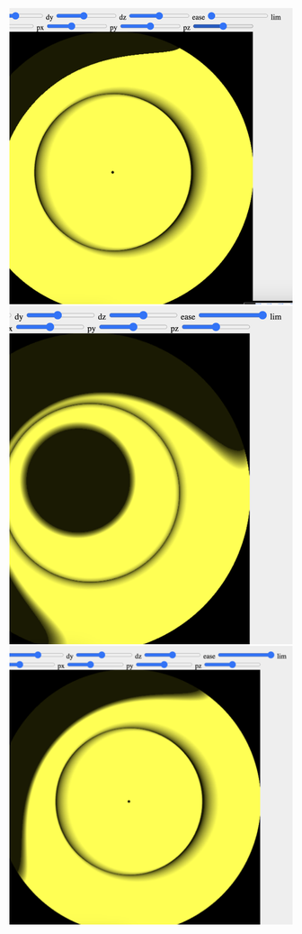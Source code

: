 ![alt text](https://raw.githubusercontent.com/kristpravda/Vgg/PA2/Screenshot%202023-12-13%20at%2021.39.09.png)
![alt text](https://raw.githubusercontent.com/kristpravda/Vgg/PA2/Screenshot%202023-12-13%20at%2021.38.55.png)
![alt text](https://raw.githubusercontent.com/kristpravda/Vgg/PA2/Screenshot%202023-12-13%20at%2021.39.03.png)
